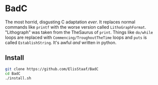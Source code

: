 # BadC
The most horrid, disgusting C adaptation *ever*. It replaces normal commands like `printf`
with the worse version called `LithoGraphFormat`. "Lithograph" was taken from the TheSaurus
of `print`. Things like `do/while` loops are replaced with `Commencing/TroughoutTheTime`
loops and `puts` is called `EstablishString`. It's awful *and* written in python.

## Install
```sh
git clone https://github.com/ElisStaaf/BadC
cd BadC
./install.sh
```
